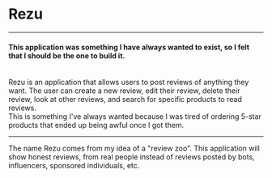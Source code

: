 # Rezu
<hr>
<h4> This application was something I have always wanted to exist, so I felt that I should be the one to build it. </h4> <br> Rezu is an application that allows users to post reviews of anything they want. The user can create a new review, edit their review, delete their review, look at other reviews, and search for specific products to read reviews. <br> This is something I've always wanted because I was tired of ordering 5-star products that ended up being awful once I got them. 
<hr> 
The name Rezu comes from my idea of a "review zoo". This application will show honest reviews, from real people instead of reviews posted by bots, influencers, sponsored individuals, etc.
